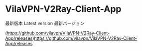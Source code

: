 # VilaVPN-V2Ray-Client-App
最新版本
Latest version
最新バージョン

(https://github.com/vilavpn/VilaVPN-V2Ray-Client-App/releases)https://github.com/vilavpn/VilaVPN-V2Ray-Client-App/releases
